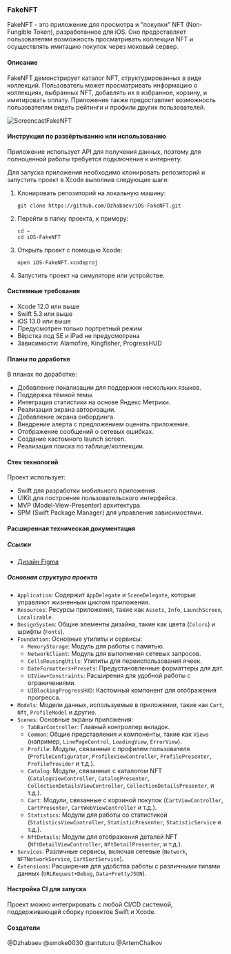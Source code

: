 ### FakeNFT

FakeNFT - это приложение для просмотра и "покупки" NFT (Non-Fungible Token), разработанное для iOS. Оно предоставляет пользователям возможность просматривать коллекции NFT и осуществлять имитацию покупок через моковый сервер.

#### Описание

FakeNFT демонстрирует каталог NFT, структурированных в виде коллекций. Пользователь может просматривать информацию о коллекциях, выбранных NFT, добавлять их в избранное, корзину, и имитировать оплату. Приложение также предоставляет возможность пользователям видеть рейтинги и профили других пользователей.

![ScreencastFakeNFT](https://github.com/Dzhabaev/iOS-FakeNFT/assets/137287126/ea49c1bb-c538-4401-abb9-40c4ee3cd633)

#### Инструкция по развёртыванию или использованию

Приложение использует API для получения данных, поэтому для полноценной работы требуется подключение к интернету.

Для запуска приложения необходимо клонировать репозиторий и запустить проект в Xcode выполнив следующие шаги:

1. Клонировать репозиторий на локальную машину:

   ```shell
   git clone https://github.com/Dzhabaev/iOS-FakeNFT.git
   ```

2. Перейти в папку проекта, к примеру:

   ```shell
   cd ~
   cd iOS-FakeNFT
   ```

3. Открыть проект с помощью Xcode:

   ```shell
   open iOS-FakeNFT.xcodeproj
   ```

4. Запустить проект на симуляторе или устройстве.

#### Системные требования

- Xcode 12.0 или выше
- Swift 5.3 или выше
- iOS 13.0 или выше
- Предусмотрен только портретный режим
- Вёрстка под SE и iPad не предусмотрена
- Зависимости: Alamofire, Kingfisher, ProgressHUD

#### Планы по доработке

В планах по доработке:

- Добавление локализации для поддержки нескольких языков.
- Поддержка тёмной темы.
- Интеграция статистики на основе Яндекс Метрики.
- Реализация экрана авторизации.
- Добавление экрана онбординга.
- Внедрение алерта с предложением оценить приложение.
- Отображение сообщений о сетевых ошибках.
- Создание кастомного launch screen.
- Реализация поиска по таблице/коллекции.

#### Стек технологий

Проект использует:

- Swift для разработки мобильного приложения.
- UIKit для построения пользовательского интерфейса.
- MVP (Model-View-Presenter) архитектура.
- SPM (Swift Package Manager) для управления зависимостями.

#### Расширенная техническая документация

##### Ссылки

- [Дизайн Figma](https://www.figma.com/file/k1LcgXHGTHIeiCv4XuPbND/FakeNFT-(YP)?node-id=96-5542&t=YdNbOI8EcqdYmDeg-0)

##### Основная структура проекта

- `Application`: Содержит `AppDelegate` и `SceneDelegate`, которые управляют жизненным циклом приложения.
- `Resources`: Ресурсы приложения, такие как `Assets`, `Info`, `LaunchScreen`, `Localizable`.
- `DesignSystem`: Общие элементы дизайна, такие как цвета (`Colors`) и шрифты (`Fonts`).
- `Foundation`: Основные утилиты и сервисы:
  - `MemoryStorage`: Модуль для работы с памятью.
  - `NetworkClient`: Модуль для выполнения сетевых запросов.
  - `CellsReusingUtils`: Утилиты для переиспользования ячеек.
  - `DateFormatters+Presets`: Предустановленные форматтеры для дат.
  - `UIView+Constraints`: Расширения для удобной работы с ограничениями.
  - `UIBlockingProgressHUD`: Кастомный компонент для отображения прогресса.
- `Models`: Модели данных, используемые в приложении, такие как `Cart`, `Nft`, `ProfileModel` и другие.
- `Scenes`: Основные экраны приложения:
  - `TabBarController`: Главный контроллер вкладок.
  - `Common`: Общие представления и компоненты, такие как `Views` (например, `LinePageControl`, `LoadingView`, `ErrorView`).
  - `Profile`: Модули, связанные с профилем пользователя (`ProfileConfigurator`, `ProfileViewController`, `ProfilePresenter`, `ProfileProvider` и т.д.).
  - `Catalog`: Модули, связанные с каталогом NFT (`CatalogViewController`, `CatalogPresenter`, `CollectionDetailsViewController`, `CollectionDetailsPresenter`, и т.д.).
  - `Cart`: Модули, связанные с корзиной покупок (`CartViewController`, `CartPresenter`, `CartWebViewController` и т.д.).
  - `Statistics`: Модули для работы со статистикой (`StatisticsViewController`, `StatisticPresenter`, `StatisticService` и т.д.).
  - `NftDetails`: Модули для отображения деталей NFT (`NftDetailViewController`, `NftDetailPresenter`, и т.д.).
- `Services`: Различные сервисы, включая сетевые (`Network`, `NFTNetworkService`, `CartSortService`).
- `Extensions`: Расширения для удобства работы с различными типами данных (`URLRequest+Debug`, `Data+PrettyJSON`).

#### Настройка CI для запуска

Проект можно интегрировать с любой CI/CD системой, поддерживающей сборку проектов Swift и Xcode.

#### Создатели

@Dzhabaev @smoke0030 @antuturu @ArtemChalkov
